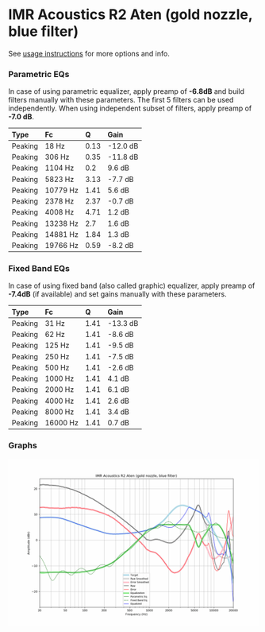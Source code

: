 # IMR Acoustics R2 Aten (gold nozzle, blue filter)
See [usage instructions](https://github.com/jaakkopasanen/AutoEq#usage) for more options and info.

### Parametric EQs
In case of using parametric equalizer, apply preamp of **-6.8dB** and build filters manually
with these parameters. The first 5 filters can be used independently.
When using independent subset of filters, apply preamp of **-7.0 dB**.

| Type    | Fc       |    Q | Gain     |
|:--------|:---------|:-----|:---------|
| Peaking | 18 Hz    | 0.13 | -12.0 dB |
| Peaking | 306 Hz   | 0.35 | -11.8 dB |
| Peaking | 1104 Hz  | 0.2  | 9.6 dB   |
| Peaking | 5823 Hz  | 3.13 | -7.7 dB  |
| Peaking | 10779 Hz | 1.41 | 5.6 dB   |
| Peaking | 2378 Hz  | 2.37 | -0.7 dB  |
| Peaking | 4008 Hz  | 4.71 | 1.2 dB   |
| Peaking | 13238 Hz | 2.7  | 1.6 dB   |
| Peaking | 14881 Hz | 1.84 | 1.3 dB   |
| Peaking | 19766 Hz | 0.59 | -8.2 dB  |

### Fixed Band EQs
In case of using fixed band (also called graphic) equalizer, apply preamp of **-7.4dB**
(if available) and set gains manually with these parameters.

| Type    | Fc       |    Q | Gain     |
|:--------|:---------|:-----|:---------|
| Peaking | 31 Hz    | 1.41 | -13.3 dB |
| Peaking | 62 Hz    | 1.41 | -8.6 dB  |
| Peaking | 125 Hz   | 1.41 | -9.5 dB  |
| Peaking | 250 Hz   | 1.41 | -7.5 dB  |
| Peaking | 500 Hz   | 1.41 | -2.6 dB  |
| Peaking | 1000 Hz  | 1.41 | 4.1 dB   |
| Peaking | 2000 Hz  | 1.41 | 6.1 dB   |
| Peaking | 4000 Hz  | 1.41 | 2.6 dB   |
| Peaking | 8000 Hz  | 1.41 | 3.4 dB   |
| Peaking | 16000 Hz | 1.41 | 0.7 dB   |

### Graphs
![](./IMR%20Acoustics%20R2%20Aten%20(gold%20nozzle,%20blue%20filter).png)